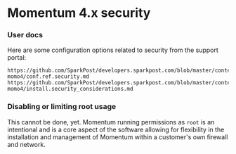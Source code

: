 # Momentum 4.x security

### User docs
Here are some configuration options related to security from the support portal:

```
https://github.com/SparkPost/developers.sparkpost.com/blob/master/content/momentum/web-momo4/conf.ref.security.md
https://github.com/SparkPost/developers.sparkpost.com/blob/master/content/momentum/web-momo4/install.security_considerations.md
```

### Disabling or limiting root usage
This cannot be done, yet. Momentum running permissions as `root` is an intentional and is a core aspect of the software allowing for flexibility in the installation and management of Momentum within a customer's own firewall and network. 